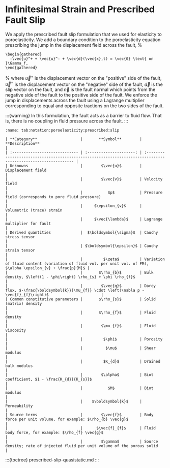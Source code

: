 # Infinitesimal Strain and Prescribed Fault Slip

We apply the prescribed fault slip formulation that we used for elasticity to poroelasticity.
We add a boundary condition to the poroelasticity equation prescribing the jump in the displacement field across the fault,
%
```{math}
\begin{gathered}
  -\vec{u}^+ + \vec{u}^- + \vec{d}(\vec{x},t) = \vec{0} \text{ on }\Gamma_f,
\end{gathered}
```
%
where $\vec{u}^+$ is the displacement vector on the "positive" side of the fault, $\vec{u}^-$ is the displacement vector on the "negative" side of the fault, $\vec{d}$ is the slip vector on the fault, and $\vec{n}$ is the fault normal which points from the negative side of the fault to the positive side of the fault.
We enforce the jump in displacements across the fault using a Lagrange multiplier corresponding to equal and opposite tractions on the two sides of the fault.

:::{warning}
In this formulation, the fault acts as a barrier to fluid flow.
That is, there is no coupling in fluid pressure across the fault.
:::

```{table} Mathematical notation for poroelasticity with infinitesimal strain and prescribed fault slip.
:name: tab:notation:poroelasticity:prescribed:slip

| **Category**                   |       **Symbol**        | **Description**                                                                                               |
| :----------------------------- | :---------------------: | :------------------------------------------------------------------------------------------------------------ |
| Unknowns                       |        $\vec{u}$        | Displacement field                                                                                            |
|                                |        $\vec{v}$        | Velocity field                                                                                                |
|                                |           $p$           | Pressure field (corresponds to pore fluid pressure)                                                           |
|                                |     $\epsilon_{v}$      | Volumetric (trace) strain                                                                                     |
|                                |     $\vec{\lambda}$     | Lagrange multiplier for fault                                                                                 |
| Derived quantities             |  $\boldsymbol{\sigma}$  | Cauchy stress tensor                                                                                          |
|                                | $\boldsymbol{\epsilon}$ | Cauchy strain tensor                                                                                          |
|                                |         $\zeta$         | Variation of fluid content (variation of fluid vol. per unit vol. of PM), $\alpha \epsilon_{v} + \frac{p}{M}$ |
|                                |       $\rho_{b}$        | Bulk density, $\left(1 - \phi\right) \rho_{s} + \phi \rho_{f}$                                                |
|                                |        $\vec{q}$        | Darcy flux, $-\frac{\boldsymbol{k}}{\mu_{f}} \cdot \left(\nabla p - \vec{f}_{f}\right)$                       |
| Common constitutive parameters |       $\rho_{s}$        | Solid (matrix) density                                                                                        |
|                                |       $\rho_{f}$        | Fluid density                                                                                                 |
|                                |        $\mu_{f}$        | Fluid viscosity                                                                                               |
|                                |         $\phi$          | Porosity                                                                                                      |
|                                |          $\mu$          | Shear modulus                                                                                                 |
|                                |         $K_{d}$         | Drained bulk modulus                                                                                          |
|                                |        $\alpha$         | Biot coefficient, $1 - \frac{K_{d}}{K_{s}}$                                                                   |
|                                |           $M$           | Biot modulus                                                                                                  |
|                                |    $\boldsymbol{k}$     | Permeability                                                                                                  |
| Source terms                   |        $\vec{f}$        | Body force per unit volume, for example: $\rho_{b} \vec{g}$                                                   |
|                                |      $\vec{f}_{f}$      | Fluid body force, for example: $\rho_{f} \vec{g}$                                                             |
|                                |        $\gamma$         | Source density; rate of injected fluid per unit volume of the porous solid                                    |
```

:::{toctree}
prescribed-slip-quasistatic.md
:::
